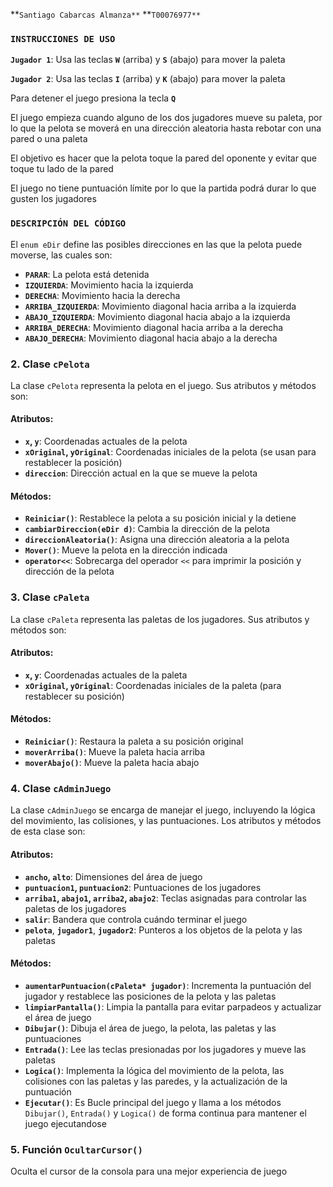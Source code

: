 **`Santiago Cabarcas Almanza**`
**`T00076977**`

### `INSTRUCCIONES DE USO`
**`Jugador 1`**: Usa las teclas **`W`** (arriba) y **`S`** (abajo) para mover la paleta

**`Jugador 2`**: Usa las teclas **`I`** (arriba) y **`K`** (abajo) para mover la paleta

Para detener el juego presiona la tecla **`Q`**

El juego empieza cuando alguno de los dos jugadores mueve su paleta, por lo que la pelota se moverá en una dirección aleatoria hasta rebotar con una pared o una paleta

El objetivo es hacer que la pelota toque la pared del oponente y evitar que toque tu lado de la pared

El juego no tiene puntuación límite por lo que la partida podrá durar lo que gusten los jugadores


### `DESCRIPCIÓN DEL CÓDIGO`

El `enum eDir` define las posibles direcciones en las que la pelota puede moverse, las cuales son:

- **`PARAR`**: La pelota está detenida
- **`IZQUIERDA`**: Movimiento hacia la izquierda
- **`DERECHA`**: Movimiento hacia la derecha
- **`ARRIBA_IZQUIERDA`**: Movimiento diagonal hacia arriba a la izquierda
- **`ABAJO_IZQUIERDA`**: Movimiento diagonal hacia abajo a la izquierda
- **`ARRIBA_DERECHA`**: Movimiento diagonal hacia arriba a la derecha
- **`ABAJO_DERECHA`**: Movimiento diagonal hacia abajo a la derecha


### 2. Clase `cPelota`

La clase `cPelota` representa la pelota en el juego. Sus atributos y métodos son:

#### Atributos:
- **`x`, `y`**: Coordenadas actuales de la pelota
- **`xOriginal`, `yOriginal`**: Coordenadas iniciales de la pelota (se usan para restablecer la posición)
- **`direccion`**: Dirección actual en la que se mueve la pelota

#### Métodos:
- **`Reiniciar()`**: Restablece la pelota a su posición inicial y la detiene
- **`cambiarDireccion(eDir d)`**: Cambia la dirección de la pelota
- **`direccionAleatoria()`**: Asigna una dirección aleatoria a la pelota
- **`Mover()`**: Mueve la pelota en la dirección indicada
- **`operator<<`**: Sobrecarga del operador `<<` para imprimir la posición y dirección de la pelota

### 3. Clase `cPaleta`

La clase `cPaleta` representa las paletas de los jugadores. Sus atributos y métodos son:

#### Atributos:
- **`x`, `y`**: Coordenadas actuales de la paleta
- **`xOriginal`, `yOriginal`**: Coordenadas iniciales de la paleta (para restablecer su posición)

#### Métodos:
- **`Reiniciar()`**: Restaura la paleta a su posición original
- **`moverArriba()`**: Mueve la paleta hacia arriba
- **`moverAbajo()`**: Mueve la paleta hacia abajo

### 4. Clase `cAdminJuego`

La clase `cAdminJuego` se encarga de manejar el juego, incluyendo la lógica del movimiento, las colisiones, y las puntuaciones. Los atributos y métodos de esta clase son:

#### Atributos:
- **`ancho`, `alto`**: Dimensiones del área de juego
- **`puntuacion1`, `puntuacion2`**: Puntuaciones de los jugadores
- **`arriba1`, `abajo1`, `arriba2`, `abajo2`**: Teclas asignadas para controlar las paletas de los jugadores
- **`salir`**: Bandera que controla cuándo terminar el juego
- **`pelota`**, **`jugador1`**, **`jugador2`**: Punteros a los objetos de la pelota y las paletas

#### Métodos:
- **`aumentarPuntuacion(cPaleta* jugador)`**: Incrementa la puntuación del jugador y restablece las posiciones de la pelota y las paletas
- **`limpiarPantalla()`**: Limpia la pantalla para evitar parpadeos y actualizar el área de juego
- **`Dibujar()`**: Dibuja el área de juego, la pelota, las paletas y las puntuaciones
- **`Entrada()`**: Lee las teclas presionadas por los jugadores y mueve las paletas
- **`Logica()`**: Implementa la lógica del movimiento de la pelota, las colisiones con las paletas y las paredes, y la actualización de la puntuación
- **`Ejecutar()`**: Es Bucle principal del juego y llama a los métodos `Dibujar()`, `Entrada()` y `Logica()` de forma continua para mantener el juego ejecutandose

### 5. Función `OcultarCursor()`

Oculta el cursor de la consola para una mejor experiencia de juego






